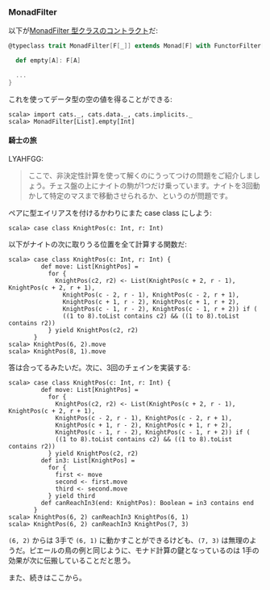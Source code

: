 
  [MonadFilterSource]: $catsBaseUrl$/core/src/main/scala/cats/MonadFilter.scala

### MonadFilter

以下が[MonadFilter 型クラスのコントラクト][MonadFilterSource]だ:

```scala
@typeclass trait MonadFilter[F[_]] extends Monad[F] with FunctorFilter[F] {

  def empty[A]: F[A]

  ...
}
```

これを使ってデータ型の空の値を得ることができる:

```console:new
scala> import cats._, cats.data._, cats.implicits._
scala> MonadFilter[List].empty[Int]
```

#### 騎士の旅

LYAHFGG:

> ここで、非決定性計算を使って解くのにうってつけの問題をご紹介しましょう。チェス盤の上にナイトの駒が1つだけ乗っています。ナイトを3回動かして特定のマスまで移動させられるか、というのが問題です。

ペアに型エイリアスを付けるかわりにまた case class にしよう:

```console
scala> case class KnightPos(c: Int, r: Int)
```

以下がナイトの次に取りうる位置を全て計算する関数だ:

```console
scala> case class KnightPos(c: Int, r: Int) {
         def move: List[KnightPos] =
           for {
             KnightPos(c2, r2) <- List(KnightPos(c + 2, r - 1), KnightPos(c + 2, r + 1),
               KnightPos(c - 2, r - 1), KnightPos(c - 2, r + 1),
               KnightPos(c + 1, r - 2), KnightPos(c + 1, r + 2),
               KnightPos(c - 1, r - 2), KnightPos(c - 1, r + 2)) if (
               ((1 to 8).toList contains c2) && ((1 to 8).toList contains r2))
           } yield KnightPos(c2, r2)
       }
scala> KnightPos(6, 2).move
scala> KnightPos(8, 1).move
```

答は合ってるみたいだ。次に、3回のチェインを実装する:

```console
scala> case class KnightPos(c: Int, r: Int) {
         def move: List[KnightPos] =
           for {
             KnightPos(c2, r2) <- List(KnightPos(c + 2, r - 1), KnightPos(c + 2, r + 1),
             KnightPos(c - 2, r - 1), KnightPos(c - 2, r + 1),
             KnightPos(c + 1, r - 2), KnightPos(c + 1, r + 2),
             KnightPos(c - 1, r - 2), KnightPos(c - 1, r + 2)) if (
             ((1 to 8).toList contains c2) && ((1 to 8).toList contains r2))
           } yield KnightPos(c2, r2)
         def in3: List[KnightPos] =
           for {
             first <- move
             second <- first.move
             third <- second.move
           } yield third
         def canReachIn3(end: KnightPos): Boolean = in3 contains end
       }
scala> KnightPos(6, 2) canReachIn3 KnightPos(6, 1)
scala> KnightPos(6, 2) canReachIn3 KnightPos(7, 3)
```

`(6, 2)` からは 3手で `(6, 1)` に動かすことができるけども、`(7, 3)` は無理のようだ。ピエールの鳥の例と同じように、モナド計算の鍵となっているのは 1手の効果が次に伝搬していることだと思う。

また、続きはここから。
